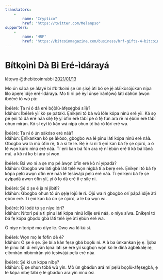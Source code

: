 ```yaml
---
translators: 
    - 
        name: "Cryptico"
        href: "https://twitter.com/Melanpso"
supporters: 
    - 
        name: "HRF"
        href: "https://bitcoinmagazine.com/business/hrf-gifts-4-bitcoin-to-bitcoin-projects"
---
```

# Bítkọìnì Dà Bi Eré-ìdárayá

látọwọ @thebitcoinrabbi [2021/01/13](https://twitter.com/thebitcoinrabbi/status/1349445548500262916)

<LanguageDropdown/>

Mo ún sábà ṣe àlàyé bí #bitkoini ṣe ún ṣiṣẹ́ àti bó ṣe jẹ́ aláìkòsójúkan nípa lílo àpẹrẹ ìdíje
eré-ìdárayá. Mo ti ríi pé èyí únṣe ìrànlọ́wọ́ láti dáhùn àwọn ìbéèrè tó wọ́ pọ̀:

Ìbéèrè: Ta ni ó dá eré bọ́ọ̀lù-àfẹsẹ̀gbá sílẹ̀?  
Ìdáhùn: Ìbéèrè yìí kò ṣe pàtàkì. Ẹnikẹ́ni tó bá wù lóle kópa nínú eré yìí. Ká sọ pé ẹni tó dá
eré náa sílẹ̀ fẹ́ yí òfin erè tàbí pé ó fẹ́ fún ara rẹ̀ ní ẹ̀bún eré tàbí ohun mírán. Kó sí èyí tó kàn
wá nípá ohun tó bá rò lórí eré wa.

Ìbéèrè: Ta ni ó ún sàkóso eré náà?  
Ìdáhùn: Ẹnìkankan kò ṣe àkóso, gbogbo wa lé pinu láti kópa nínú eré náà. Gbogbo wa la mọ̀
òfin rẹ̀, tí a sì tẹ̀ le. Bẹ́ ẹ̀ sì ni tí ẹnì kan bá fẹ́ ṣe òjóró, a ó lé wọn kúrò nínú erè náà. Tí ẹnì
kan bá fún ara rẹ̀ ní ẹ̀bùn eré tí kò bá ìlànà mú, a kò ní kọ bi ara sí wọn.

Ìbéèrè: Bá wo ni a ṣe mọ pé àwọn òfin eré kò ní yípadà?  
Ìdáhùn: Gbogbo wa lati gbà láti tẹlé wọn nígbà tí a bẹrẹ eré. Ẹnikẹni tó bá fẹ kópa pẹlú àwọn
òfin eré náà lé tẹsíwájú pẹlú eré náà. Tí ẹnikẹni bá fẹ ṣe àyípadà àwọn òfin yìí, yí ò lọ dá eré
tì ẹ sílẹ ni.

Ìbéèrè: Ṣé ó ṣe é jà ní jìbìtì?  
Ìdáhùn: Gbogbo ohun tó ún ṣẹlẹ lojú le rí. Ojú wa rí gbogbo orí pápá ìdíje àti ẹbùn eré. Tí ẹni
kan bá ún ṣe òjóró, a le bá wọn wí.

Ìbéèrè: Kí lódé tó ṣe níye lórí?  
Ìdáhùn: Nítorí pé a ti pinu láti kópa nínú ìdíje eré náà, o níye síwa. Ẹnikẹni tó bá fẹ kópa
gbọdọ gbà láti tẹlé iye àti ẹbùn eré wa.

Ó níye nítorípé mo díye le. Ọwọ wa ló kù sí.

Ìbéèrè: Wọn mọ le fòfin dè é?  
Ìdáhùn: Ó ṣe é ṣe. Ṣe bí a kàn fẹsẹ gbá bọọlù ni. A à ba ùnkankan jẹ ẹ. Ìjọba le pinu láti dí
enìyàn lọnà láti ṣe eré yìí sùgbọn wọn kò le dínà àgbékalẹ rẹ, elòmíràn níbòmíràn yíò
tẹsíwájú pẹlú eré náà.

Ìbéèrè: Ṣé kí un kópa níbẹ?  
Ìdáhùn: Ẹ ṣe ohun tóbá wù yín. Mò ún gbádùn ará mí pẹlú bọọlù-àfẹsẹgbá, ẹ le kópa níbẹ
tàbí ẹ le gbádùn ara yín nínú òsi.